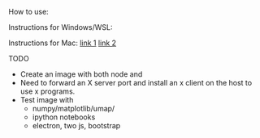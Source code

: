 How to use:

Instructions for Windows/WSL:

Instructions for Mac:
[link 1]()
[link 2]()

TODO

* Create an image with both node and 
* Need to forward an X server port and install an x client on the host to use x
programs.
* Test image with 
    * numpy/matplotlib/umap/
    * ipython notebooks
    * electron, two js, bootstrap
